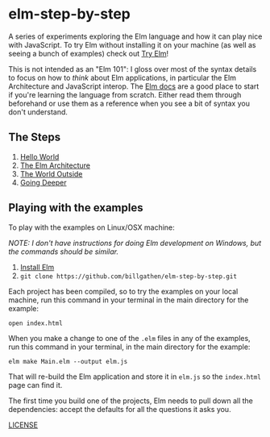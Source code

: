 # elm-step-by-step
A series of experiments exploring the Elm language and how it can play nice with JavaScript. To try Elm without installing it on your machine (as well as seeing a bunch of examples) check out [Try Elm](http://elm-lang.org/try)!

This is not intended as an "Elm 101": I gloss over most of the syntax details to focus on how to *think* about Elm applications, in particular the Elm Architecture and JavaScript interop. The [Elm docs](http://elm-lang.org/docs) are a good place to start if you're learning the language from scratch. Either read them through beforehand or use them as a reference when you see a bit of syntax you don't understand.

## The Steps

1. [Hello World](1_hello_world/)
1. [The Elm Architecture](2_the_elm_architecture)
1. [The World Outside](3_the_world_outside)
1. [Going Deeper](4_going_deeper)

## Playing with the examples

To play with the examples on Linux/OSX machine:

_NOTE: I don't have instructions for doing Elm development on Windows, but the commands should be similar._

1. [Install Elm](http://elm-lang.org/install)
1. `git clone https://github.com/billgathen/elm-step-by-step.git`

Each project has been compiled, so to try the examples on your local machine, run this command in your terminal in the main directory for the example:

`open index.html`

When you make a change to one of the `.elm` files in any of the examples, run this command in your terminal, in the main directory for the example:

`elm make Main.elm --output elm.js`

That will re-build the Elm application and store it in `elm.js` so the `index.html` page can find it.

The first time you build one of the projects, Elm needs to pull down all the dependencies: accept the defaults for all the questions it asks you.

[LICENSE](LICENSE)
